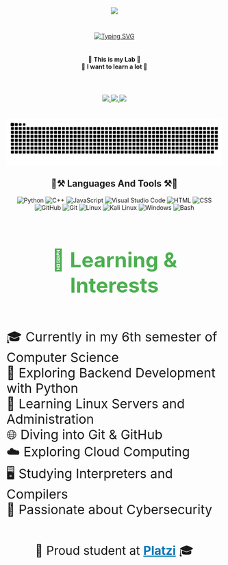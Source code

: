 

<!--
**danielreyes04/danielreyes04** is a ✨ _special_ ✨ repository because its `README.md` (this file) appears on your GitHub profile.

Here are some ideas to get you started:

- 🔭 I’m currently working on ...
- 🌱 I’m currently learning ...
- 👯 I’m looking to collaborate on ...
- 🤔 I’m looking for help with ...
- 💬 Ask me about ...
- 📫 How to reach me: ...
- 😄 Pronouns: ...
- ⚡ Fun fact: ...
-->
<h1 align="center">
    <img src="https://readme-typing-svg.demolab.com?font=Delius+&weight=600&pause=1000&color=F7F7F7&width=435&lines=Hi+there!+%F0%9F%91%8B%F0%9F%8F%BD;I'm+Daniel+Reyes"/>
</h1>
<br/>

<div align="center">
  <a href="https://git.io/typing-svg">
    <img src="https://readme-typing-svg.demolab.com?font=Delius+&weight=600&pause=1000&color=F7F7F7&width=435&lines=%F0%9F%92%BB+Computer+science+and+AI+%F0%9F%92%BB" alt="Typing SVG" />
  </a>
</div>


<br/>

<div align="center"style="margin: 20px;">
   🚀 <strong>This is my Lab 🧪</strong> <br/>
   🚀 <strong>I want to learn a lot 🦖</strong>
</div>

<br/>

<div align="center" style="margin: 20px;"> 
  <a href="mailto:karencastaneda301@gmail.com">
    <img src="https://img.shields.io/badge/Gmail-333333?style=for-the-badge&logo=gmail&logoColor=red" />
  </a>
  <a href="https://www.linkedin.com/in/karen-yireth-castañeda-castro-3b9482281/" target="_blank">
    <img src="https://img.shields.io/badge/LinkedIn-0077B5?style=for-the-badge&logo=linkedin&logoColor=white" />
  </a>
  <a href="https://github.com/WatashiWaraio?tab=repositories" target="_blank">
    <img src="https://img.shields.io/badge/Portfolio-FF5722?style=for-the-badge&logo=todoist&logoColor=white" />
  </a>
</div>

<br/>

<picture>
  <source
    media="(prefers-color-scheme: dark)"
    srcset="https://raw.githubusercontent.com/platane/snk/output/github-contribution-grid-snake-dark.svg"
  />
  <source
    media="(prefers-color-scheme: light)"
    srcset="https://raw.githubusercontent.com/platane/snk/output/github-contribution-grid-snake.svg"
  />
  <img
    alt="github contribution grid snake animation"
    src="https://raw.githubusercontent.com/platane/snk/output/github-contribution-grid-snake.svg"
    style="display: block; margin: 0 auto;"
  />
</picture>

<h2 align="center">🦖⚒️ Languages And Tools ⚒️🦖</h2>

<div align="center">
    <img src="https://skillicons.dev/icons?i=python" alt="Python" />
    <img src="https://skillicons.dev/icons?i=cpp" alt="C++" />
    <img src="https://skillicons.dev/icons?i=javascript" alt="JavaScript" />
    <img src="https://skillicons.dev/icons?i=vscode" alt="Visual Studio Code" />
    <img src="https://skillicons.dev/icons?i=html" alt="HTML" />
    <img src="https://skillicons.dev/icons?i=css" alt="CSS" />
    <img src="https://skillicons.dev/icons?i=github" alt="GitHub" />
    <img src="https://skillicons.dev/icons?i=git" alt="Git" />
    <img src="https://skillicons.dev/icons?i=linux" alt="Linux" />
    <img src="https://skillicons.dev/icons?i=kali" alt="Kali Linux" />
    <img src="https://skillicons.dev/icons?i=windows" alt="Windows" />
    <img src="https://skillicons.dev/icons?i=bash" alt="Bash" />
    <br/><br/>



 
</div>
<div align="center">
    <h2 style="font-size: 48px; font-weight: bold; color: #4CAF50;">🌱 Learning & Interests</h2>
    <ul style="font-size: 30px; list-style-type: none; padding-left: 0; text-align: left; width: 100%; display: inline-block;">
        <li>🎓 Currently in my 6th semester of Computer Science</li>
        <li>🐍 Exploring Backend Development with Python</li>
        <li>🐧 Learning Linux Servers and Administration</li>
        <li>🌐 Diving into Git & GitHub</li>
        <li>☁️ Exploring Cloud Computing</li>
        <li>🖥️ Studying Interpreters and Compilers</li>
        <li>🔐 Passionate about Cybersecurity</li>
    </ul>
    <p style="font-size: 28px;">
        🌟 Proud student at <a href="https://platzi.com/" target="_blank" style="color: #0077B5; font-weight: bold;">Platzi</a> 🎓
    </p>
</div>
